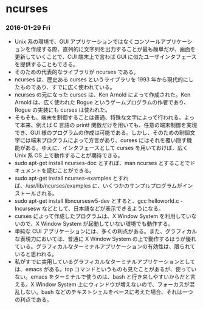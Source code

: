# ncurses

### 2016-01-29 Fri

* Unix 系の環境で、GUI アプリケーションではなくコンソールアプリケーションを作成する際、直列的に文字列を出力することが最も簡単だが、画面を更新していくことで、CUI 端末上で言わば GUI に似たユーザインタフェースを提供することもできる。
* そのための代表的なライブラリが ncurses である。
* ncurses は、歴史ある curses というライブラリを 1993 年から現代的にしたものであり、すでに広く使われている。
* ncurses の元になった curses は、Ken Arnold によって作成された。Ken Arnold は、広く使われた Rogue というゲームプログラムの作者であり、Rogue の実装にも curses は使われた。
* そもそも、端末を制御することは普通、特殊な文字によって行われる。よって本来、例えば C 言語の printf 関数だけを用いても、任意の端末制御を実現でき、GUI 様のプログラムの作成は可能である。しかし、そのための制御文字には端末プログラムによって方言があり、curses にはそれを覆い隠す機能がある。ゆえに、インタフェースとして curses を用いておけば、広く Unix 系 OS 上で動作することが期待できる。
* sudo apt-get install ncurses-doc とすれば、man ncurses とすることでドキュメントを読むことができる。
* sudo apt-get install ncurses-examples とすれば、/usr/lib/ncurses/examples に、いくつかのサンプルプログラムがインストールされる。
* sudo apt-get install libncursesw5-dev とすると、gcc helloworld.c -lncursesw などとして、日本語などが表示できるようになる。
* curses によって作成したプログラムは、X Window System を利用していないので、X Window System が起動していない環境でも動作する。
* 単純な CUI アプリケーションには、多くの利点がある。また、グラフィカルな表現力においては、普通に X Window System の上で動作するほうが優れている。グラフィカルなターミナルアプリケーションの有効性は、限られていると思われる。
* 私がすでに実用しているグラフィカルなターミナルアプリケーションとしては、emacs がある。top コマンドというものも見たことがあるが、使っていない。emacs をターミナルで使うのは、bash と行き来しやすいからだと言える。X Window System 上にウィンドウが増えないので、フォーカスが混乱しない。bash などのテキストシェルをベースに考えた場合、それは一つの利点である。
